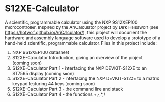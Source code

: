 # S12XE-Calculator
A scientific, programmable calculator using the NXP 9S12XEP100  microcontroller.
Inspired by the AriCalculator project by Dirk Heisswolf (see https://hotwolf.github.io/AriCalculator/), this project will document the hardware and assembly language software used to develop a prototype of a hand-held scientific, programmable calculator.
Files in this project include:
1) NXP 9S12XEP100 datasheet
2) S12XE-Calculator Introduction, giving an overview of the project (coming soon) 
3) S12XE-Calculator Part 1 - interfacing the NXP DEVKIT-S12XE to an ST7565 display (coming soon)  
4) S12XE-Calculator Part 2 - interfacing the NXP DEVKIT-S12XE to a matrix keypad featuring 44 keys (coming soon) 
5) S12XE-Calculator Part 3 - the command line and stack 
6) S12XE-Calculator Part 4 - the functions +,-,*,/
